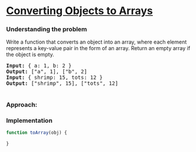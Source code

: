 # [Converting Objects to Arrays](https://edabit.com/challenge/pPNAs5PvB3WvnDwDM)

### Understanding the problem

Write a function that converts an object into an array, where each element represents a key-value pair in the form of an array. Return an empty array if the object is empty.

<pre>
<b>Input:</b> { a: 1, b: 2 }
<b>Output:</b> ["a", 1], ["b", 2]
<b>Input:</b> { shrimp: 15, tots: 12 }
<b>Output:</b> ["shrimp", 15], ["tots", 12]
</pre>

#
### Approach: 

### Implementation
```js
function toArray(obj) {
	
}
```
